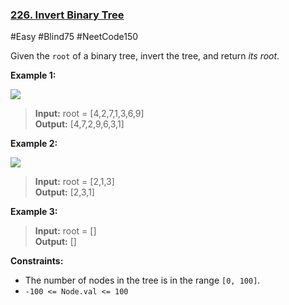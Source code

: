 ### [226. Invert Binary Tree](https://leetcode.com/problems/invert-binary-tree/)

#Easy #Blind75 #NeetCode150

Given the `root` of a binary tree, invert the tree, and return _its root_.

**Example 1:**

![](https://assets.leetcode.com/uploads/2021/03/14/invert1-tree.jpg)

> **Input:** root = \[4,2,7,1,3,6,9\]  
> **Output:** \[4,7,2,9,6,3,1\]

**Example 2:**

![](https://assets.leetcode.com/uploads/2021/03/14/invert2-tree.jpg)

> **Input:** root = \[2,1,3\]  
> **Output:** \[2,3,1\]

**Example 3:**

> **Input:** root = \[\]  
> **Output:** \[\]

**Constraints:**

- The number of nodes in the tree is in the range `[0, 100]`.
- `-100 <= Node.val <= 100`
